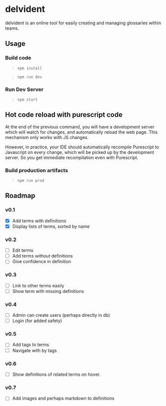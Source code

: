 # delvident

delvident is an online tool for easily creating and managing glossaries within teams.

## Usage
### Build code

> ```npm install```

> ```npm run dev```

### Run Dev Server

> ```npm start```

## Hot code reload with purescript code

At the end of the previous command, you will have a development server
which will watch for changes, and automatically reload the web page.
This mechanism only works with JS changes.

However, in practice, your IDE should automatically recompile Purescript to
Javascript on every change, which will be picked up by the development server.
So you get immediate recompilation even with Purescript.

### Build production artifacts

> ```npm run prod```

## Roadmap

### v0.1
- [x] Add terms with definitions
- [x] Display lists of terms, sorted by name

### v0.2
- [ ] Edit terms
- [ ] Add terms *without* definitions
- [ ] Give confidence in definition

### v0.3
- [ ] Link to other terms easily
- [ ] Show term with missing definitions

### v0.4
- [ ] Admin can create users (perhaps directly in db)
- [ ] Login (for added safety)

### v0.5
- [ ] Add tags to terms
- [ ] Navigate with by tags

### v0.6
- [ ] Show definitions of related terms on hover.

### v0.7
- [ ] Add images and perhaps markdown to definitions
